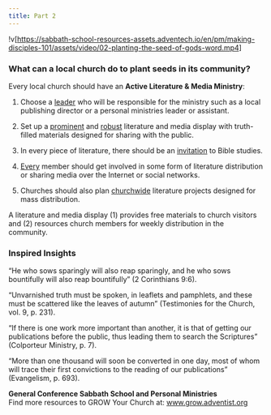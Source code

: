 ```yaml
---
title: Part 2
---
```


!v[https://sabbath-school-resources-assets.adventech.io/en/pm/making-disciples-101/assets/video/02-planting-the-seed-of-gods-word.mp4]

### What can a local church do to plant seeds in its community?

Every local church should have an **Active Literature & Media Ministry**:

1. Choose a [leader]() who will be responsible for the ministry such as a local publishing director or a personal ministries leader or assistant.

2. Set up a [prominent]() and [robust]() literature and media display with truth-filled materials designed for sharing with the public.

3. In every piece of literature, there should be an [invitation]() to Bible studies.

4. [Every]() member should get involved in some form of literature distribution or sharing media over the Internet or social networks.

5. Churches should also plan [churchwide]() literature projects designed for mass distribution.

A literature and media display (1) provides free materials to church visitors and (2) resources church members for weekly distribution in the community.

### Inspired Insights

“He who sows sparingly will also reap sparingly, and he who sows bountifully will also reap bountifully” (2 Corinthians 9:6).

“Unvarnished truth must be spoken, in leaflets and pamphlets, and these must be scattered like the leaves of autumn” (Testimonies for the Church, vol. 9, p. 231).

“If there is one work more important than another, it is that of getting our publications before the public, thus leading them to search the Scriptures” (Colporteur Ministry, p. 7).

“More than one thousand will soon be converted in one day, most of whom will trace their first convictions to the reading of our publications” (Evangelism, p. 693).

**General Conference Sabbath School and Personal Ministries**\
Find more resources to GROW Your Church at: www.grow.adventist.org